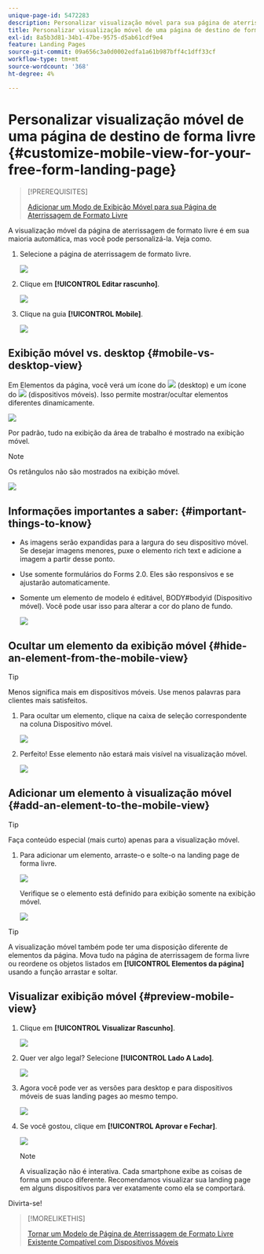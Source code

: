 ```yaml
---
unique-page-id: 5472283
description: Personalizar visualização móvel para sua página de aterrissagem de formato livre - Documentação do Marketo - Documentação do produto
title: Personalizar visualização móvel de uma página de destino de forma livre
exl-id: 8a5b3d81-34b1-47be-9575-d5ab61cdf9e4
feature: Landing Pages
source-git-commit: 09a656c3a0d0002edfa1a61b987bff4c1dff33cf
workflow-type: tm+mt
source-wordcount: '368'
ht-degree: 4%

---
```


# Personalizar visualização móvel de uma página de destino de forma livre {#customize-mobile-view-for-your-free-form-landing-page}

>[!PREREQUISITES]
>
>[Adicionar um Modo de Exibição Móvel para sua Página de Aterrissagem de Formato Livre](/help/marketo/product-docs/demand-generation/landing-pages/free-form-landing-pages/add-a-mobile-view-for-your-free-form-landing-page.md)

A visualização móvel da página de aterrissagem de formato livre é em sua maioria automática, mas você pode personalizá-la. Veja como.

1. Selecione a página de aterrissagem de formato livre.

   ![](assets/selectlandingapge.jpg)

1. Clique em **[!UICONTROL Editar rascunho]**.

   ![](assets/image2015-1-22-18-3a33-3a12.png)

1. Clique na guia **[!UICONTROL Mobile]**.

   ![](assets/image2015-1-22-18-3a31-3a40.png)

## Exibição móvel vs. desktop {#mobile-vs-desktop-view}

Em Elementos da página, você verá um ícone do ![](assets/image2015-1-22-18-3a39-3a53.png) (desktop) e um ícone do ![](assets/image2015-1-22-18-3a40-3a31.png) (dispositivos móveis). Isso permite mostrar/ocultar elementos diferentes dinamicamente.

![](assets/image2015-5-21-15-3a9-3a34.png)

Por padrão, tudo na exibição da área de trabalho é mostrado na exibição móvel.

>[!NOTE]
>
>Os retângulos não são mostrados na exibição móvel.

![](assets/image2015-5-21-15-3a12-3a2.png)

## Informações importantes a saber: {#important-things-to-know}

* As imagens serão expandidas para a largura do seu dispositivo móvel. Se desejar imagens menores, puxe o elemento rich text e adicione a imagem a partir desse ponto.
* Use somente formulários do Forms 2.0. Eles são responsivos e se ajustarão automaticamente.
* Somente um elemento de modelo é editável, BODY#bodyid (Dispositivo móvel). Você pode usar isso para alterar a cor do plano de fundo.

  ![](assets/image2015-5-21-15-3a15-3a47.png)

## Ocultar um elemento da exibição móvel {#hide-an-element-from-the-mobile-view}

>[!TIP]
>
>Menos significa mais em dispositivos móveis. Use menos palavras para clientes mais satisfeitos.

1. Para ocultar um elemento, clique na caixa de seleção correspondente na coluna Dispositivo móvel.

   ![](assets/image2015-5-21-15-3a28-3a17.png)

1. Perfeito! Esse elemento não estará mais visível na visualização móvel.

   ![](assets/image2015-5-21-15-3a30-3a17.png)

## Adicionar um elemento à visualização móvel {#add-an-element-to-the-mobile-view}

>[!TIP]
>
>Faça conteúdo especial (mais curto) apenas para a visualização móvel.

1. Para adicionar um elemento, arraste-o e solte-o na landing page de forma livre.

   ![](assets/image2015-5-21-15-3a32-3a22.png)

   Verifique se o elemento está definido para exibição somente na exibição móvel.

   ![](assets/image2015-5-21-15-3a35-3a29.png)

>[!TIP]
>
>A visualização móvel também pode ter uma disposição diferente de elementos da página. Mova tudo na página de aterrissagem de forma livre ou reordene os objetos listados em **[!UICONTROL Elementos da página]** usando a função arrastar e soltar.

## Visualizar exibição móvel {#preview-mobile-view}

1. Clique em **[!UICONTROL Visualizar Rascunho]**.

   ![](assets/image2015-5-21-15-3a36-3a35.png)

1. Quer ver algo legal? Selecione **[!UICONTROL Lado A Lado]**.

   ![](assets/image2015-1-22-20-3a2-3a15.png)

1. Agora você pode ver as versões para desktop e para dispositivos móveis de suas landing pages ao mesmo tempo.

   ![](assets/image2015-1-22-20-3a3-3a22.png)

1. Se você gostou, clique em **[!UICONTROL Aprovar e Fechar]**.

   ![](assets/image2015-1-22-20-3a5-3a36.png)

   >[!NOTE]
   >
   >A visualização não é interativa. Cada smartphone exibe as coisas de forma um pouco diferente. Recomendamos visualizar sua landing page em alguns dispositivos para ver exatamente como ela se comportará.

Divirta-se!

>[!MORELIKETHIS]
>
>[Tornar um Modelo de Página de Aterrissagem de Formato Livre Existente Compatível com Dispositivos Móveis](/help/marketo/product-docs/demand-generation/landing-pages/landing-page-templates/make-an-existing-free-form-landing-page-template-mobile-compatible.md)
